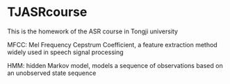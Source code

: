 # TJASRcourse
This is the homework of the ASR course in Tongji university

MFCC: Mel Frequency Cepstrum Coefficient, a feature extraction method widely used in speech signal processing

HMM:  hidden Markov model, models a sequence of observations based on an unobserved state sequence


